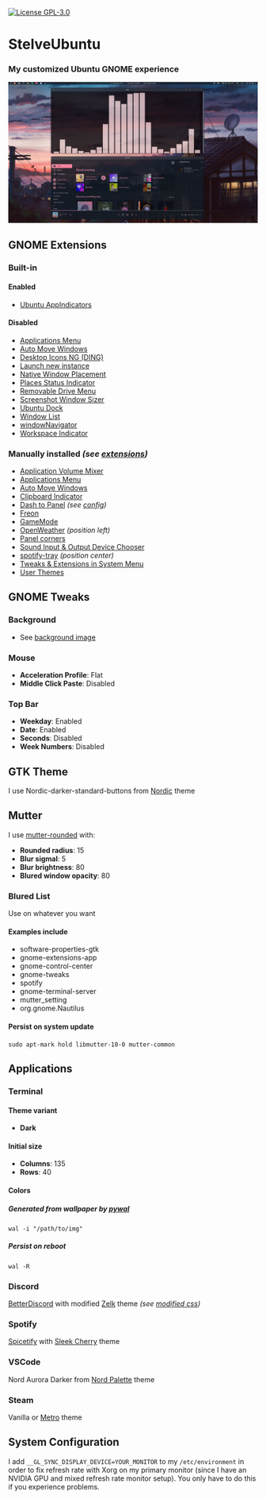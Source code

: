 [![License GPL-3.0](https://img.shields.io/github/license/Stelvey/StelveUbuntu)](LICENSE)

# **StelveUbuntu**

### My customized Ubuntu GNOME experience

![](images/desktop.png)

## **GNOME Extensions**
### **Built-in**
#### Enabled
* [Ubuntu AppIndicators](https://extensions.gnome.org/extension/1301/ubuntu-appindicators/)
#### Disabled
* [Applications Menu](https://extensions.gnome.org/extension/6/applications-menu/)
* [Auto Move Windows](https://extensions.gnome.org/extension/16/auto-move-windows/)
* [Desktop Icons NG (DING)](https://extensions.gnome.org/extension/2087/desktop-icons-ng-ding/)
* [Launch new instance](https://extensions.gnome.org/extension/600/launch-new-instance/)
* [Native Window Placement](https://extensions.gnome.org/extension/18/native-window-placement/)
* [Places Status Indicator](https://extensions.gnome.org/extension/8/places-status-indicator/)
* [Removable Drive Menu](https://extensions.gnome.org/extension/7/removable-drive-menu/)
* [Screenshot Window Sizer](https://extensions.gnome.org/extension/881/screenshot-window-sizer/)
* [Ubuntu Dock](https://extensions.gnome.org/extension/1300/ubuntu-dock/)
* [Window List](https://extensions.gnome.org/extension/602/window-list/)
* [windowNavigator](https://extensions.gnome.org/extension/10/windownavigator/)
* [Workspace Indicator](https://extensions.gnome.org/extension/21/workspace-indicator/)
### **Manually installed** *(see [extensions](gnome-extensions))*
* [Application Volume Mixer](https://extensions.gnome.org/extension/3499/application-volume-mixer/)
* [Applications Menu](https://extensions.gnome.org/extension/6/applications-menu/)
* [Auto Move Windows](https://extensions.gnome.org/extension/16/auto-move-windows/)
* [Clipboard Indicator](https://extensions.gnome.org/extension/779/clipboard-indicator/)
* [Dash to Panel](https://extensions.gnome.org/extension/1160/dash-to-panel/) *(see [config](configs/extensions/dash_to_panel.cfg))*
* [Freon](https://extensions.gnome.org/extension/841/freon/)
* [GameMode](https://extensions.gnome.org/extension/1852/gamemode/)
* [OpenWeather](https://extensions.gnome.org/extension/750/openweather/) *(position left)*
* [Panel corners](https://extensions.gnome.org/extension/4805/panel-corners/)
* [Sound Input & Output Device Chooser](https://extensions.gnome.org/extension/906/sound-output-device-chooser/)
* [spotify-tray](https://extensions.gnome.org/extension/4472/spotify-tray/) *(position center)*
* [Tweaks & Extensions in System Menu](https://extensions.gnome.org/extension/1653/tweaks-in-system-menu/)
* [User Themes](https://extensions.gnome.org/extension/19/user-themes/)

## **GNOME Tweaks**
### **Background**
* See [background image](images/background.png)
### **Mouse**
* **Acceleration Profile**: Flat
* **Middle Click Paste**: Disabled
### **Top Bar**
* **Weekday**: Enabled
* **Date**: Enabled
* **Seconds**: Disabled
* **Week Numbers**: Disabled

## **GTK Theme**
I use Nordic-darker-standard-buttons from [Nordic](https://github.com/EliverLara/Nordic) theme

## **Mutter**
I use [mutter-rounded](https://github.com/yilozt/mutter-rounded) with:
* **Rounded radius**: 15
* **Blur sigmal**: 5
* **Blur brightness**: 80
* **Blured window opacity**: 80
### **Blured List**
Use on whatever you want
#### **Examples include**
* software-properties-gtk
* gnome-extensions-app
* gnome-control-center
* gnome-tweaks
* spotify
* gnome-terminal-server
* mutter_setting
* org.gnome.Nautilus
#### **Persist on system update**
```
sudo apt-mark hold libmutter-10-0 mutter-common
```

## **Applications**
### **Terminal**
#### **Theme variant**
* **Dark**
#### **Initial size**
* **Columns**: 135
* **Rows**: 40
#### **Colors**
##### **Generated from wallpaper by [pywal](https://github.com/dylanaraps/pywal)**
```
wal -i "/path/to/img"
```
##### **Persist on reboot**
```
wal -R
```
### **Discord**
[BetterDiscord](https://betterdiscord.app/) with modified [Zelk](https://github.com/schnensch0/zelk) theme *(see [modified css](configs/betterdiscord/zelkBD.theme.css))*
### **Spotify**
[Spicetify](https://spicetify.app/) with [Sleek Cherry](https://github.com/spicetify/spicetify-themes/tree/master/Sleek) theme
### **VSCode**
Nord Aurora Darker from [Nord Palette](https://github.com/AvetisDN/nord-palette) theme
### **Steam**
Vanilla or [Metro](https://metroforsteam.com/) theme

## **System Configuration**
I add ``__GL_SYNC_DISPLAY_DEVICE=YOUR_MONITOR`` to my ``/etc/environment`` in order to fix refresh rate with Xorg on my primary monitor (since I have an NVIDIA GPU and mixed refresh rate monitor setup). You only have to do this if you experience problems.